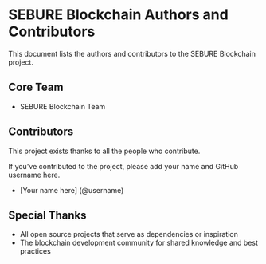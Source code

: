 # SEBURE Blockchain Authors and Contributors

This document lists the authors and contributors to the SEBURE Blockchain project.

## Core Team

- SEBURE Blockchain Team

## Contributors

This project exists thanks to all the people who contribute. 

If you've contributed to the project, please add your name and GitHub username here.

- [Your name here] (@username)

## Special Thanks

- All open source projects that serve as dependencies or inspiration
- The blockchain development community for shared knowledge and best practices
